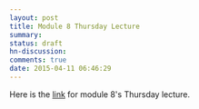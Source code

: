 ```yaml
---
layout: post
title: Module 8 Thursday Lecture
summary:
status: draft
hn-discussion:
comments: true
date: 2015-04-11 06:46:29
---
```


Here is the
[link](https://docs.google.com/a/usfca.edu/folderview?id=0B-5GjaosMAoveDNtMmxialR1N3M&usp=drivesdk) for module 8's Thursday lecture.
